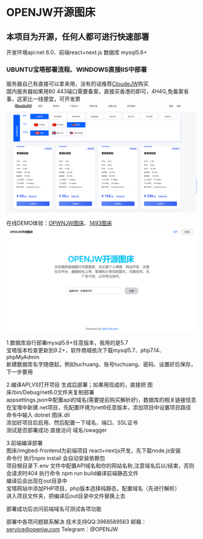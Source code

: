 # OPENJW开源图床
## 本项目为开源，任何人都可进行快速部署
 开发环境api:net 6.0、前端react+next.js 数据库 mysql5.6+  
### UBUNTU宝塔部署流程、WINDOWS直接IIS中部署  
服务器自己有直接可以拿来用，没有的话推荐[CloudeJW](https://idc.openjw.com)购买  
国内服务器如果用80 443端口需要备案，直接买香港的即可，4H4G,免备案省事，这家比一线便宜，可开发票  
![CloudeJW](图床/static/57ab5af0-d97d-4508-85ef-5cf86c0738ab.png)    

在线DEMO体验：[OPWNJW图床](http://tc.openjw.com)、[1493图床](https://1499.yundua.cn/)  
  ![openjwtuchuang](图床/static/c76eb5fa-632a-4c01-a2af-cbc64dd24935.png)  
  
1.数据库自行部署mysql5.6+任意版本，我用的是5.7  
宝塔版本检查更新到9.2+，软件商城依次下载mysql5.7、php7.14、phpMyAdmin  
新建数据库名字随便起，例如tuchuang、账号tuchuang、密码、设置好后保存，下一步要用  

2.编译API,VS打开项目 生成后部署；如果用现成的，直接把 图床/bin/Debug/net6.0文件夹复制部署     
appsettings.json中配置api的域名(需要提前购买解析好)，数据库的相关链接信息  
在宝塔中新建.net项目，先配置环境为net6任意版本，添加项目中设置项目路径  
命令中输入 dotnet 图床.dll  
添加好项目后启用、然后配置一下域名、端口、SSL证书  
测试是否部署成功  直接访问 域名/swagger  

3.前端编译部署  
图床/imgbed-frontend为前端项目 react+nextjs开发，先下载node.js安装  
命令行 执行npm install 会自动安装依赖包  
项目根目录下.env 文件中配置API域名和你的网站名称,注意域名后以/结束，否则会请求时404
执行命令 npm run build编译前端静态文件  
编译后会出现在out目录中   
宝塔网站中添加PHP项目，php版本选择纯静态，配置域名（先进行解析）    
进入项目文件夹，把编译后out目录中文件替换上去

部署成功后访问前端域名可测试各项功能

部署中各项问题联系解决
技术支持QQ:3968589563
邮箱：service@openjw.com
Telegram：@OPENJW
